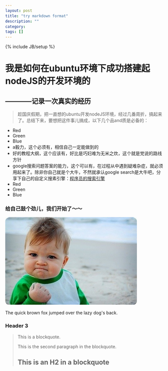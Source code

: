 ```yaml
---
layout: post
title: "try markdown format"
description: ""
category: 
tags: []
---
```

{% include JB/setup %}

我是如何在ubuntu环境下成功搭建起nodeJS的开发环境的
====================

————记录一次真实的经历
---------------------

> 趁国庆假期，把一直想的ubuntu开发nodeJS环境，经过几番周折，搞起来了。总结下来，要想把这件事儿搞成，以下几个品and质是必备的：
*   Red
*   Green
*   Blue
* a毅力，这个必须有，相信自己一定能做到的
* 好的教程大纲，这个应该有，好比是巧妇难为无米之炊，这个就是党说的路线方针
* google搜索问题答案的能力，这个可以有，在过程从中遇到疑难杂症，就必须用起来了。除非你自己就是个大牛，不然就承认google search是大牛吧，分享下自己的自定义搜素引擎：[程序员的搜索引擎](http://www.google.com/cse/home?cx=002790953844144537878:-gyir-sbtlq&hl=zh-CN)
*   Red
*   Green
*   Blue

### 给自己鼓个劲儿，我们开始了～～
![comeon][id]

[id]: /img/comeon.jpg "come on, kid"

The quick brown fox jumped over the lazy
dog's back.
### Header 3

> This is a blockquote.
> 
> This is the second paragraph in the blockquote.
>
> ## This is an H2 in a blockquote
